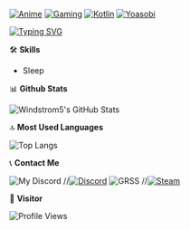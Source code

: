 [![Anime](https://img.shields.io/badge/Anime-Lover-pink?style=flat-square&logo=anime)](https://myanimelist.net/profile/team_onodera12)
[![Gaming](https://img.shields.io/badge/Gaming-Enthusiast-blue?style=flat-square&logo=pc)](https://steamcommunity.com/profiles/76561198881808539/)
[![Kotlin](https://img.shields.io/badge/Kotlin-Developer-orange?style=flat-square&logo=kotlin)](https://github.com/Windstrom5/Tugas_Akhir)
[![Yoasobi](https://img.shields.io/badge/Yoasobi-Fan-lightgreen?style=flat-square&logo=spotify)](https://open.spotify.com/artist/64tJ2EAv1R6UaZqc4iOCyj)

[![Typing SVG](https://readme-typing-svg.demolab.com/?lines=Welcome+to+my+profile)](https://git.io/typing-svg)


🛠️ **Skills**

- Sleep


📊 **Github Stats**

![Windstrom5's GitHub Stats](https://github-readme-stats.vercel.app/api?username=Windstrom5&show_icons=true&theme=radical)


🔝 **Most Used Languages**

![Top Langs](https://github-readme-stats.vercel.app/api/top-langs/?username=Windstrom5&layout=compact&theme=radical)


📞 **Contact Me**

![My Discord](https://discord-readme-badge.vercel.app/api?id=411135817449340929)
//[![Discord](https://img.shields.io/badge/Discord-Contact-7289DA?style=flat-square&logo=discord)](https://discordapp.com/users/411135817449340929)
![GRSS](https://github-readme-steam-card.vercel.app/status/?steamid=76561198881808539)
//[![Steam](https://img.shields.io/badge/Steam-Contact-000000?style=flat-square&logo=steam)](https://steamcommunity.com/profiles/76561198881808539)


🧑 **Visitor**

![Profile Views](https://count.getloli.com/get/@Windstrom5?theme=rule34)
